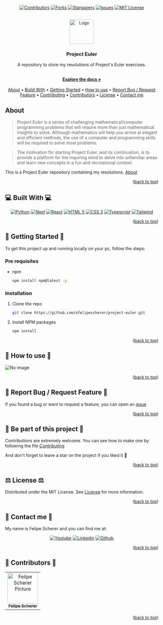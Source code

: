 

<a name="readme-top"></a>

<div align="center">

  [![Contributors][contributors-shield]][contributors-url]
  [![Forks][forks-shield]][forks-url]
  [![Stargazers][stars-shield]][stars-url]
  [![Issues][issues-shield]][issues-url]
  [![MIT License][license-shield]][license-url]

  <br />
  <a href="https://github.com/ofelipescherer/project-euler">
    <img src="https://projecteuler.net/favicons/favicon-32x32.png" alt="Logo" width="80" height="80">
  </a>

<h3 align="center">Project Euler</h3>

<p align="center">

A repository to store my resolutions of Project's Euler exercises.

<br />
<a href="https://github.com/ofelipescherer/project-euler"><strong>Explore the docs »</strong></a>
<br />
<br />
<a href="#about">About</a>
•
<a href="#stack">Build With</a>
•
<a href="#install">Getting Started</a>
•
<a href="#usage">How to use</a>
•
<a href="#issue">Report Bug / Request Feature</a>
•
<a href="#contributing">Contributing</a>
•
<a href="#contributors">Contributors</a>
•
<a href="#license">License</a>
•
<a href="#contact">Contact me</a>
</p>
</div>




<!-- **********************🐲About🐲********************** -->
<a name="about"></a>

## <Emoji project> About <Emoji project>

> Project Euler is a series of challenging mathematical/computer programming problems that will require more than just mathematical insights to solve. Although mathematics will help you arrive at elegant and efficient methods, the use of a computer and programming skills will be required to solve most problems.

> The motivation for starting Project Euler, and its continuation, is to provide a platform for the inquiring mind to delve into unfamiliar areas and learn new concepts in a fun and recreational context.

This is a Project Euler repository containing my resolutions. [About](https://projecteuler.net)

<p align="right">(<a href="#readme-top">back to top</a>)</p>


<!-- **********************🐲Built With🐲********************** -->
<a name="stack"></a>

## 💻 Built With 💻

<div align="center">

[![Python][Python]][python-url]
[![Next][Next.js]][Next-url]
[![React][React.js]][React-url]
[![HTML 5][HTML 5]][html-url]
[![CSS 3][CSS 3]][css-url]
[![Typescript][Typescript]][typescript-url]
[![Tailwind][Tailwind]][tailwind-url]


</div>

<p align="right">(<a href="#readme-top">back to top</a>)</p>


<!-- **********************🐲Getting Started🐲********************** -->
<a name="install"></a>

## 🚂 Getting Started 🚂

To get this project up and running locally on your pc, follow the steps:

### Pre requisites

* npm
  ```sh
  npm install npm@latest -g
  ```

### Installation

1. Clone the repo
   ```sh
   git clone https://github.com/ofelipescherer/project-euler.git
   ```
2. Install NPM packages
   ```sh
   npm install
   ```

<p align="right">(<a href="#readme-top">back to top</a>)</p>


<!-- **********************🐲How to use🐲********************** -->
<a name="usage"></a>

## 🙋 How to use 🙋

![No image]()

<p align="right">(<a href="#readme-top">back to top</a>)</p>


<!-- **********************🐲Report Bug / Request Feature🐲********************** -->
<a name="issue"></a>

## 🐞 Report Bug / Request Feature 🐞

If you found a bug or want to request a feature, you can open an [issue](https://github.com/ofelipescherer/boilerplate/issues)

<p align="right">(<a href="#readme-top">back to top</a>)</p>


<!-- **********************🐲Be part of this project🐲********************** -->
<a name="contributing"></a>

## 👋 Be part of this project 👋

Contributions are extremely welcome. You can see how to make one by following the file [Contributing](CONTRIBUTING.md)

And don't forget to leave a star on the project if you liked it 🤩



<p align="right">(<a href="#readme-top">back to top</a>)</p>


<!-- **********************🐲License🐲********************** -->
<a name="license"></a>

## ⚖️ License ⚖️

Distributed under the MIT License. See [License](LICENSE.md) for more information.

<p align="right">(<a href="#readme-top">back to top</a>)</p>


<!-- **********************🐲Contact Me🐲********************** -->
<a name="contact"></a>

## 💬 Contact me 💬

My name is Felipe Scherer and you can find me at:

<div align="center">

[![Youtube][youtube-shield]][youtube-url]
[![Linkedin][linkedin-shield]][linkedin-url]
[![Github][github-shield]][github-url]

</div>


<p align="right">(<a href="#readme-top">back to top</a>)</p>


<!-- **********************🐲Contributors🐲********************** -->
<a name="contributors"></a>

## 🤗 Contributors 🤗

<table>
  <tr>
    <td align="center">
      <a href="https://github.com/ofelipescherer">
        <img src="https://avatars.githubusercontent.com/u/62115215" width="100px;" alt="Felipe Scherer Picture"/><br>
        <sub>
          <b>Felipe Scherer</b>
        </sub>
      </a>
    </td>
  </tr>
</table>

<p align="right">(<a href="#readme-top">back to top</a>)</p>



<!-- MARKDOWN LINKS & IMAGES -->
<!-- https://www.markdownguide.org/basic-syntax/#reference-style-links -->
[contributors-shield]: https://img.shields.io/github/contributors/ofelipescherer/project-euler.svg?style=for-the-badge
[contributors-url]: https://github.com/ofelipescherer/project-euler/graphs/contributors
[forks-shield]: https://img.shields.io/github/forks/ofelipescherer/project-euler.svg?style=for-the-badge
[forks-url]: https://github.com/ofelipescherer/project-euler/network/members
[stars-shield]: https://img.shields.io/github/stars/ofelipescherer/project-euler.svg?style=for-the-badge
[stars-url]: https://github.com/ofelipescherer/project-euler/stargazers
[issues-shield]: https://img.shields.io/github/issues/ofelipescherer/project-euler.svg?style=for-the-badge
[issues-url]: https://github.com/ofelipescherer/project-euler/issues
[license-shield]: https://img.shields.io/github/license/ofelipescherer/project-euler.svg?style=for-the-badge
[license-url]: https://github.com/ofelipescherer/project-euler/blob/master/LICENSE.md

[linkedin-shield]: https://img.shields.io/badge/-LinkedIn-black.svg?style=for-the-badge&logo=linkedin&colorB=0E76A8
[linkedin-url]: https://www.linkedin.com/in/ofelipescherer
[youtube-shield]: https://img.shields.io/badge/YouTube-FF0000?style=for-the-badge&logo=youtube&logoColor=white
[youtube-url]: https://www.youtube.com/channel/UCySqmz_Rohnl53VLoNQsnKg
[github-shield]: https://img.shields.io/badge/Github-000000?style=for-the-badge&logo=github&logoColor=white
[github-url]: https://github.com/ofelipescherer

[HTML 5]: https://img.shields.io/badge/HTML5-E34F26?style=for-the-badge&logo=html5&logoColor=white
[html-url]: https://developer.mozilla.org/en-US/docs/Web/HTML
[CSS 3]: https://img.shields.io/badge/CSS3-1572B6?style=for-the-badge&logo=css3&logoColor=white
[css-url]: https://developer.mozilla.org/en-US/docs/Web/CSS
[Typescript]: https://img.shields.io/badge/TypeScript-007ACC?style=for-the-badge&logo=typescript&logoColor=white
[typescript-url]: https://www.typescriptlang.org
[Tailwind]: https://img.shields.io/badge/tailwindcss-%2338B2AC.svg?style=for-the-badge&logo=tailwind-css&logoColor=white
[tailwind-url]: https://tailwindcss.com
[Next.js]: https://img.shields.io/badge/next.js-000000?style=for-the-badge&logo=nextdotjs&logoColor=white
[Next-url]: https://nextjs.org/
[React.js]: https://img.shields.io/badge/React-20232A?style=for-the-badge&logo=react&logoColor=61DAFB
[React-url]: https://reactjs.org/
[Python]: https://img.shields.io/badge/python-3670A0?style=for-the-badge&logo=python&logoColor=ffdd54
[python-url]: https://www.python.org
